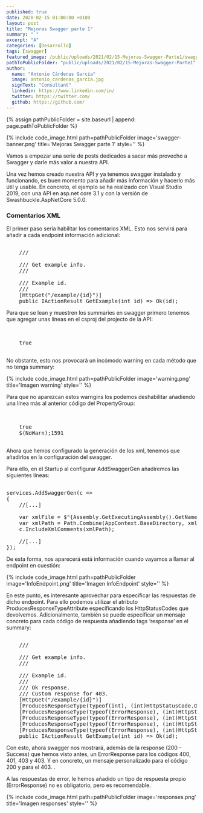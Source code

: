 ```yaml
---
published: true
date: 2020-02-15 01:00:00 +0100
layout: post
title: "Mejoras Swagger parte 1"
summary: " "
excerpt: "A"
categories: [Desarrollo]
tags: [swagger]
featured_image: /public/uploads/2021/02/15-Mejoras-Swagger-Parte1/swagger-banner.png
pathToPublicFolder: "public/uploads/2021/02/15-Mejoras-Swagger-Parte1"
author:
  name: "Antonio Cárdenas García"
  image: antonio_cardenas_garcia.jpg
  signText: "Consultant"
  linkedin: https://www.linkedin.com/in/
  twitter: https://twitter.com/
  github: https://github.com/
---
```


{% assign pathPublicFolder = site.baseurl | append: page.pathToPublicFolder %}

{% include code_image.html path=pathPublicFolder
image='swagger-banner.png'
title='Mejoras Swagger parte 1'
style=''
%}

Vamos a empezar una serie de posts dedicados a sacar más provecho a Swagger y darle más valor a nuestra API.

Una vez hemos creado nuestra API y ya tenemos swagger instalado y funcionando, es buen momento para añadir más información y hacerlo más útil y usable. En concreto, el ejemplo se ha realizado con Visual Studio 2019, con una API en asp.net core 3.1 y con la versión de Swashbuckle.AspNetCore 5.0.0.

### **Comentarios XML**

El primer paso sería habilitar los comentarios XML. Esto nos servirá para añadir a cada endpoint información adicional:

<pre data-enlighter-language="csharp">  
    /// <summary>
    /// Get example info.
    /// </summary>
    /// <param name="id">Example id.</param>
    /// <returns></returns>
    [HttpGet("/example/{id}")]
    public IActionResult GetExample(int id) => Ok(id);
</pre>

Para que se lean y muestren los summaries en swagger primero tenemos que agregar unas líneas en el csproj del projecto de la API:

<pre data-enlighter-language="xml">  
  <PropertyGroup>
    <GenerateDocumentationFile>true</GenerateDocumentationFile>
  </PropertyGroup>
</pre>

No obstante, esto nos provocará un incómodo warning en cada método que no tenga summary:

{% include code_image.html path=pathPublicFolder
image='warning.png'
title='Imagen warning'
style=''
%}

Para que no aparezcan estos warngins los podemos deshabilitar añadiendo una línea más al anterior código del PropertyGroup:

<pre data-enlighter-language="xml">  
  <PropertyGroup>
    <GenerateDocumentationFile>true</GenerateDocumentationFile>
    <NoWarn>$(NoWarn);1591</NoWarn>
  </PropertyGroup>
</pre>

Ahora que hemos configurado la generación de los xml, tenemos que añadirlos en la configuración del swagger.

Para ello, en el Startup al configurar AddSwaggerGen añadiremos las siguientes líneas:

<pre data-enlighter-language="csharp">  
services.AddSwaggerGen(c =>
{
    //[...]
    
    var xmlFile = $"{Assembly.GetExecutingAssembly().GetName().Name}.xml";
    var xmlPath = Path.Combine(AppContext.BaseDirectory, xmlFile);
    c.IncludeXmlComments(xmlPath);
    
    //[...]
});
</pre>

De esta forma, nos aparecerá está información cuando vayamos a llamar al endpoint en cuestión:

{% include code_image.html path=pathPublicFolder
image='InfoEndpoint.png'
title='Imagen InfoEndpoint'
style=''
%}

En este punto, es interesante aprovechar para especificar las respuestas de dicho endpoint. Para ello podemos utilizar el atributo ProducesResponseTypeAttribute especificando los HttpStatusCodes que devolvemos. Adicionalmente, también se puede especificar un mensaje concreto para cada código de respuesta añadiendo tags ‘response’ en el summary:

<pre data-enlighter-language="csharp">  
    /// <summary>
    /// Get example info.
    /// </summary>
    /// <param name="id">Example id.</param>
    /// <returns></returns>
    /// <response code="200">Ok response.</response>
    /// <response code="403">Custom response for 403.</response>
    [HttpGet("/example/{id}")]
    [ProducesResponseType(typeof(int), (int)HttpStatusCode.OK)]
    [ProducesResponseType(typeof(ErrorResponse), (int)HttpStatusCode.BadRequest)]
    [ProducesResponseType(typeof(ErrorResponse), (int)HttpStatusCode.Unauthorized)]
    [ProducesResponseType(typeof(ErrorResponse), (int)HttpStatusCode.Forbidden)]
    [ProducesResponseType(typeof(ErrorResponse), (int)HttpStatusCode.NotFound)]
    public IActionResult GetExample(int id) => Ok(id);
</pre>

Con esto, ahora swagger nos mostrará, además de la response (200 - Success) que hemos visto antes, un ErrorResponse para los códigos 400, 401, 403 y 403. Y en concreto, un mensaje personalizado para el código 200 y para el 403. . 

A las respuestas de error, le hemos añadido un tipo de respuesta propio (ErrorResponse) no es obligatorio, pero es recomendable.

{% include code_image.html path=pathPublicFolder
image='responses.png'
title='Imagen responses'
style=''
%}